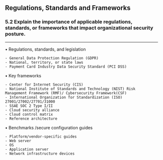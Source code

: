 ## Regulations, Standards and Frameworks
### 5.2 Explain the importance of applicable regulations, standards, or frameworks that impact organizational security posture.
---

 
• Regulations, standards, and legislation

    - General Data Protection Regulation (GDPR)
    - National, territory, or state laws
    - Payment Card Industry Data Security Standard (PCI DSS)

• Key frameworks

    - Center for Internet Security (CIS) 
    - National Institute of Standards and Technology (NIST) Risk Management Framework (RMF)/ Cybersecurity Framework(CSF)
    - International Organization for Standardization (ISO) 27001/27002/27701/31000
    - SSAE SOC 2 Type I/II  
    - Cloud security alliance
    - Cloud control matrix
    - Reference architecture

• Benchmarks /secure configuration guides

    - Platform/vendor-specific guides 
    - Web server
    - OS  
    - Application server  
    - Network infrastructure devices
